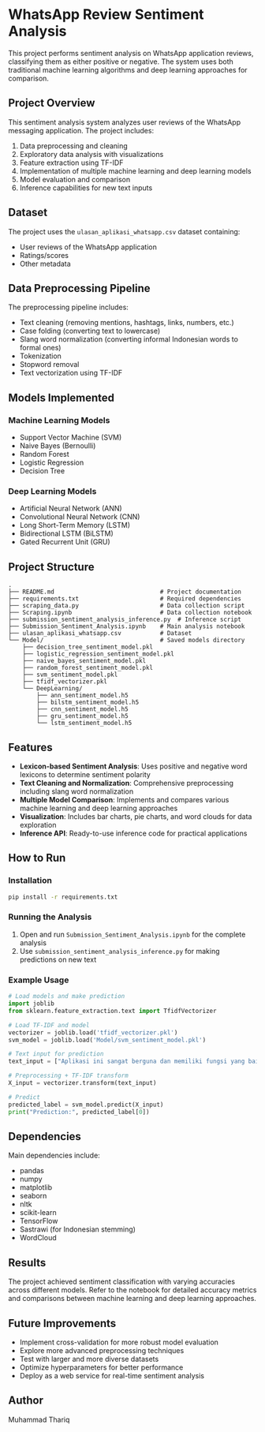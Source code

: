 # WhatsApp Review Sentiment Analysis

This project performs sentiment analysis on WhatsApp application reviews, classifying them as either positive or negative. The system uses both traditional machine learning algorithms and deep learning approaches for comparison.

## Project Overview

This sentiment analysis system analyzes user reviews of the WhatsApp messaging application. The project includes:

1. Data preprocessing and cleaning
2. Exploratory data analysis with visualizations
3. Feature extraction using TF-IDF
4. Implementation of multiple machine learning and deep learning models
5. Model evaluation and comparison
6. Inference capabilities for new text inputs

## Dataset

The project uses the `ulasan_aplikasi_whatsapp.csv` dataset containing:
- User reviews of the WhatsApp application
- Ratings/scores
- Other metadata

## Data Preprocessing Pipeline

The preprocessing pipeline includes:
- Text cleaning (removing mentions, hashtags, links, numbers, etc.)
- Case folding (converting text to lowercase)
- Slang word normalization (converting informal Indonesian words to formal ones)
- Tokenization
- Stopword removal
- Text vectorization using TF-IDF

## Models Implemented

### Machine Learning Models
- Support Vector Machine (SVM)
- Naive Bayes (Bernoulli)
- Random Forest
- Logistic Regression
- Decision Tree

### Deep Learning Models
- Artificial Neural Network (ANN)
- Convolutional Neural Network (CNN)
- Long Short-Term Memory (LSTM)
- Bidirectional LSTM (BiLSTM)
- Gated Recurrent Unit (GRU)

## Project Structure

```
.
├── README.md                              # Project documentation
├── requirements.txt                       # Required dependencies
├── scraping_data.py                       # Data collection script
├── Scraping.ipynb                         # Data collection notebook
├── submission_sentiment_analysis_inference.py  # Inference script
├── Submission_Sentiment_Analysis.ipynb    # Main analysis notebook
├── ulasan_aplikasi_whatsapp.csv           # Dataset
└── Model/                                 # Saved models directory
    ├── decision_tree_sentiment_model.pkl
    ├── logistic_regression_sentiment_model.pkl
    ├── naive_bayes_sentiment_model.pkl
    ├── random_forest_sentiment_model.pkl
    ├── svm_sentiment_model.pkl
    ├── tfidf_vectorizer.pkl
    └── DeepLearning/
        ├── ann_sentiment_model.h5
        ├── bilstm_sentiment_model.h5
        ├── cnn_sentiment_model.h5
        ├── gru_sentiment_model.h5
        └── lstm_sentiment_model.h5
```

## Features

- **Lexicon-based Sentiment Analysis**: Uses positive and negative word lexicons to determine sentiment polarity
- **Text Cleaning and Normalization**: Comprehensive preprocessing including slang word normalization
- **Multiple Model Comparison**: Implements and compares various machine learning and deep learning approaches
- **Visualization**: Includes bar charts, pie charts, and word clouds for data exploration
- **Inference API**: Ready-to-use inference code for practical applications

## How to Run

### Installation
```bash
pip install -r requirements.txt
```

### Running the Analysis
1. Open and run `Submission_Sentiment_Analysis.ipynb` for the complete analysis
2. Use `submission_sentiment_analysis_inference.py` for making predictions on new text

### Example Usage
```python
# Load models and make prediction
import joblib
from sklearn.feature_extraction.text import TfidfVectorizer

# Load TF-IDF and model
vectorizer = joblib.load('tfidf_vectorizer.pkl')
svm_model = joblib.load('Model/svm_sentiment_model.pkl')

# Text input for prediction
text_input = ["Aplikasi ini sangat berguna dan memiliki fungsi yang baik"]

# Preprocessing + TF-IDF transform
X_input = vectorizer.transform(text_input)

# Predict
predicted_label = svm_model.predict(X_input)
print("Prediction:", predicted_label[0])
```

## Dependencies

Main dependencies include:
- pandas
- numpy
- matplotlib
- seaborn
- nltk
- scikit-learn
- TensorFlow
- Sastrawi (for Indonesian stemming)
- WordCloud

## Results

The project achieved sentiment classification with varying accuracies across different models. Refer to the notebook for detailed accuracy metrics and comparisons between machine learning and deep learning approaches.

## Future Improvements

- Implement cross-validation for more robust model evaluation
- Explore more advanced preprocessing techniques
- Test with larger and more diverse datasets
- Optimize hyperparameters for better performance
- Deploy as a web service for real-time sentiment analysis

## Author

Muhammad Thariq